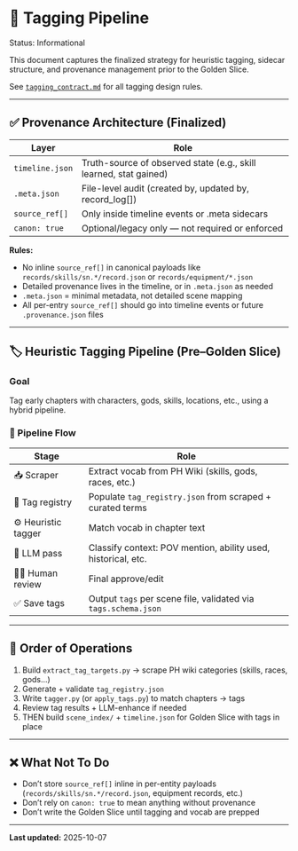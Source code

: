 # 🧠 Tagging Pipeline

Status: Informational

This document captures the finalized strategy for heuristic tagging, sidecar structure, and provenance management prior
to the Golden Slice.

See [`tagging_contract.md`](./tagging_contract.md) for all tagging design rules.

---

## ✅ Provenance Architecture (Finalized)

| Layer              | Role |
|--------------------|------|
| `timeline.json`    | Truth-source of observed state (e.g., skill learned, stat gained) |
| `.meta.json`       | File-level audit (created by, updated by, record_log[]) |
| `source_ref[]`     | Only inside timeline events or .meta sidecars |
| `canon: true`      | Optional/legacy only — not required or enforced |

**Rules:**

- No inline `source_ref[]` in canonical payloads like `records/skills/sn.*/record.json` or `records/equipment/*.json`
- Detailed provenance lives in the timeline, or in `.meta.json` as needed
- `.meta.json` = minimal metadata, not detailed scene mapping
- All per-entry `source_ref[]` should go into timeline events or future `.provenance.json` files

---

## 🏷 Heuristic Tagging Pipeline (Pre–Golden Slice)

### Goal

Tag early chapters with characters, gods, skills, locations, etc., using a hybrid pipeline.

### 🔄 Pipeline Flow

| Stage              | Role |
|--------------------|------|
| 📥 Scraper         | Extract vocab from PH Wiki (skills, gods, races, etc.) |
| 🧠 Tag registry    | Populate `tag_registry.json` from scraped + curated terms |
| ⚙️ Heuristic tagger| Match vocab in chapter text |
| 🤖 LLM pass        | Classify context: POV mention, ability used, historical, etc. |
| 👩‍💻 Human review  | Final approve/edit |
| ✅ Save tags       | Output `tags` per scene file, validated via `tags.schema.json` |

---

## 📌 Order of Operations

1. Build `extract_tag_targets.py` → scrape PH wiki categories (skills, races, gods...)
2. Generate + validate `tag_registry.json`
3. Write `tagger.py` (or `apply_tags.py`) to match chapters → tags
4. Review tag results + LLM-enhance if needed
5. THEN build `scene_index/` + `timeline.json` for Golden Slice with tags in place

---

## ❌ What Not To Do

- Don’t store `source_ref[]` inline in per-entity payloads (`records/skills/sn.*/record.json`, equipment records, etc.)
- Don’t rely on `canon: true` to mean anything without provenance
- Don’t write the Golden Slice until tagging and vocab are prepped

---

**Last updated:** 2025-10-07
